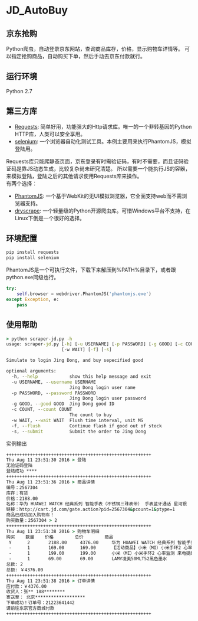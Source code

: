 # JD_AutoBuy

## 京东抢购
Python爬虫，自动登录京东网站，查询商品库存，价格，显示购物车详情等。
可以指定抢购商品，自动购买下单，然后手动去京东付款就行。


## 运行环境
Python 2.7


## 第三方库
- [Requests][3]: 简单好用，功能强大的Http请求库。唯一的一个非转基因的Python HTTP库，人类可以安全享用。
- [selenium][4]: 一个浏览器自动化测试工具。本例主要用来执行PhantomJS，模拟登陆用。

Requests库只能爬静态页面，京东登录有时需验证码，有时不需要，而且证码验证码是靠JS动态生成，比较复杂尚未研究清楚。
所以需要一个能执行JS的容器，来模拟登陆，登陆之后的其他请求使用Requests库来操作。<br/>
有两个选择：
- [PhantomJS][1]: 一个基于WebKit的无UI模拟浏览器，它全面支持web而不需浏览器支持。
- [dryscrape][2]: 一个轻量级的Python开源爬虫库。可惜Windows平台不支持，在Linux下倒是一个很好的选择。


## 环境配置
``` Python
pip install requests
pip install selenium
```

PhantomJS是一个可执行文件，下载下来解压到%PATH%目录下，或者跟python.exe同级也行。
``` Python
try:
	self.browser = webdriver.PhantomJS('phantomjs.exe')
except Exception, e:
	pass
```

## 使用帮助
``` cmd
> python scraper-jd.py -h
usage: scraper-jd.py [-h] [-u USERNAME] [-p PASSWORD] [-g GOOD] [-c COUNT]
                     [-w WAIT] [-f] [-s]

Simulate to login Jing Dong, and buy sepecified good

optional arguments:
  -h, --help            show this help message and exit
  -u USERNAME, --username USERNAME
                        Jing Dong login user name
  -p PASSWORD, --password PASSWORD
                        Jing Dong login user password
  -g GOOD, --good GOOD  Jing Dong good ID
  -c COUNT, --count COUNT
                        The count to buy
  -w WAIT, --wait WAIT  Flush time interval, unit MS
  -f, --flush           Continue flash if good out of stock
  -s, --submit          Submit the order to Jing Dong
```

实例输出
``` cmd
+++++++++++++++++++++++++++++++++++++++++++++++++++++++
Thu Aug 11 23:51:30 2016 > 登陆
无验证码登陆
登陆成功 ****
+++++++++++++++++++++++++++++++++++++++++++++++++++++++
Thu Aug 11 23:51:36 2016 > 商品详情
编号：2567304
库存：有货
价格：2188.00
名称：华为 HUAWEI WATCH 经典系列 智能手表（不锈钢三珠表带） 手表蓝牙通话 星河银
链接：http://cart.jd.com/gate.action?pid=2567304&pcount=1&ptype=1
商品已成功加入购物车！
购买数量：2567304 > 2
+++++++++++++++++++++++++++++++++++++++++++++++++++++++
Thu Aug 11 23:51:38 2016 > 购物车明细
购买    数量    价格        总价        商品
 Y      2       2188.00     4376.00     华为 HUAWEI WATCH 经典系列 智能手表（不锈钢三珠表带） 手表蓝牙通话 星河银
 -      1       169.00      169.00      【活动商品】小米（MI）小米手环2 心率监测 来电提醒
 -      1       199.00      199.00      小米（MI）小米手环2 心率监测 来电提醒
 -      1       69.00       69.00       LAMY凌美50MLT52黑色墨水
总数: 2
总额: ￥4376.00
+++++++++++++++++++++++++++++++++++++++++++++++++++++++
Thu Aug 11 23:51:38 2016 > 订单详情
应付款：￥4376.00
收货人：张** 188********
寄送至： 北京*******************
下单成功！订单号：21223641442
请前往东京官方商城付款
+++++++++++++++++++++++++++++++++++++++++++++++++++++++
```

[1]: http://phantomjs.org
[2]: https://github.com/niklasb/dryscrape
[3]: http://docs.python-requests.org
[4]: http://docs.seleniumhq.org
